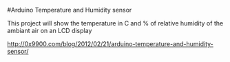 
#Arduino Temperature and Humidity sensor

This project will show the temperature in C and % of relative humidity of the ambiant air on an LCD display

http://0x9900.com/blog/2012/02/21/arduino-temperature-and-humidity-sensor/

